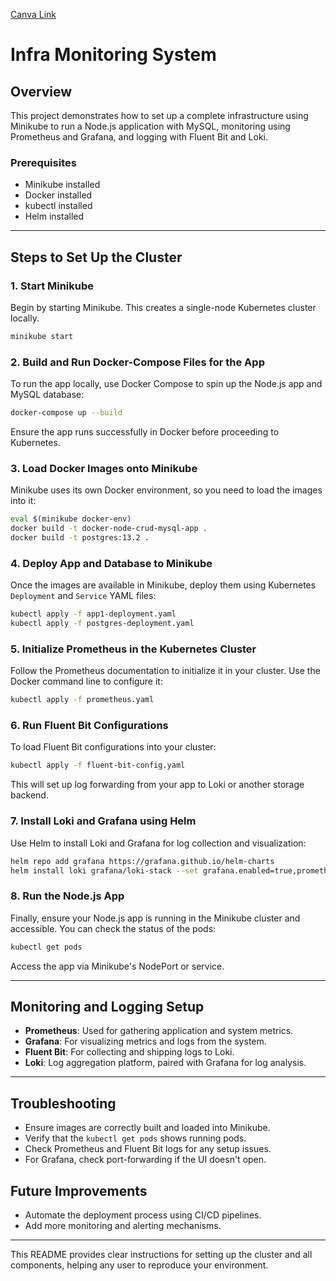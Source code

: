 [Canva Link](https://www.canva.com/design/DAGSGdOtMkE/AecM8nfe5lKrZhO879GulQ/edit?utm_content=DAGSGdOtMkE&utm_campaign=designshare&utm_medium=link2&utm_source=sharebutton)


# Infra Monitoring System

## Overview
This project demonstrates how to set up a complete infrastructure using Minikube to run a Node.js application with MySQL, monitoring using Prometheus and Grafana, and logging with Fluent Bit and Loki.

### Prerequisites
- Minikube installed
- Docker installed
- kubectl installed
- Helm installed

---

## Steps to Set Up the Cluster

### 1. Start Minikube
Begin by starting Minikube. This creates a single-node Kubernetes cluster locally.
```bash
minikube start
```

### 2. Build and Run Docker-Compose Files for the App
To run the app locally, use Docker Compose to spin up the Node.js app and MySQL database:
```bash
docker-compose up --build
```
Ensure the app runs successfully in Docker before proceeding to Kubernetes.

### 3. Load Docker Images onto Minikube
Minikube uses its own Docker environment, so you need to load the images into it:
```bash
eval $(minikube docker-env)
docker build -t docker-node-crud-mysql-app .
docker build -t postgres:13.2 .
```

### 4. Deploy App and Database to Minikube
Once the images are available in Minikube, deploy them using Kubernetes `Deployment` and `Service` YAML files:
```bash
kubectl apply -f app1-deployment.yaml
kubectl apply -f postgres-deployment.yaml
```

### 5. Initialize Prometheus in the Kubernetes Cluster
Follow the Prometheus documentation to initialize it in your cluster. Use the Docker command line to configure it:
```bash
kubectl apply -f prometheus.yaml
```

### 6. Run Fluent Bit Configurations
To load Fluent Bit configurations into your cluster:
```bash
kubectl apply -f fluent-bit-config.yaml
```

This will set up log forwarding from your app to Loki or another storage backend.

### 7. Install Loki and Grafana using Helm
Use Helm to install Loki and Grafana for log collection and visualization:
```bash
helm repo add grafana https://grafana.github.io/helm-charts
helm install loki grafana/loki-stack --set grafana.enabled=true,prometheus.enabled=true
```

### 8. Run the Node.js App
Finally, ensure your Node.js app is running in the Minikube cluster and accessible. You can check the status of the pods:
```bash
kubectl get pods
```
Access the app via Minikube's NodePort or service.

---

## Monitoring and Logging Setup

- **Prometheus**: Used for gathering application and system metrics.
- **Grafana**: For visualizing metrics and logs from the system.
- **Fluent Bit**: For collecting and shipping logs to Loki.
- **Loki**: Log aggregation platform, paired with Grafana for log analysis.

---

## Troubleshooting
- Ensure images are correctly built and loaded into Minikube.
- Verify that the `kubectl get pods` shows running pods.
- Check Prometheus and Fluent Bit logs for any setup issues.
- For Grafana, check port-forwarding if the UI doesn't open.

## Future Improvements
- Automate the deployment process using CI/CD pipelines.
- Add more monitoring and alerting mechanisms.

---

This README provides clear instructions for setting up the cluster and all components, helping any user to reproduce your environment.
